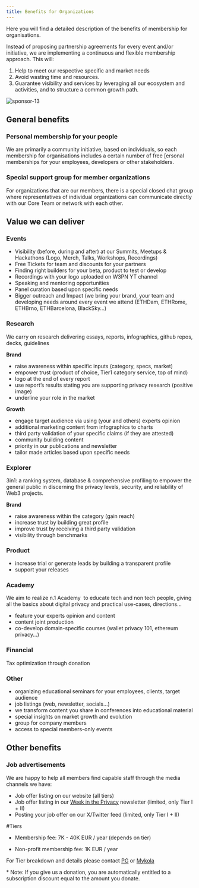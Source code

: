 ```yaml
---
title: Benefits for Organizations
---
```


Here you will find a detailed description of the benefits of membership for organisations.

Instead of proposing partnership agreements for every event and/or initiative, we are implementing a continuous and flexible membership approach. 
This will:

1. Help to meet our respective specific and market needs
2. Avoid wasting time and resources. 
3. Guarantee visibility and services by leveraging all our ecosystem and activities, and to structure a common growth path.

![sponsor-13](https://github.com/web3privacy/docs/assets/101947219/25e571c1-1f94-4f59-ad7a-a163df11da13)

## General benefits

### Personal membership for your people

We are primarily a community initiative, based on individuals, so each membership for organisations includes a certain number of free [ersonal memberships for your employees, developers or other stakeholders.

### Special support group for member organizations

For organizations that are our members, there is a special closed chat group where representatives of individual organizations can communicate directly with our Core Team or network with each other.

## Value we can deliver

### **Events**

- Visibility (before, during and after) at our Summits, Meetups & Hackathons  (Logo, Merch, Talks, Workshops, Recordings)
- Free Tickets for team and discounts for your partners
- Finding right builders for your beta, product to test or develop
- Recordings with your logo uploaded on W3PN YT channel
- Speaking and mentoring opportunities
- Panel curation based upon specific needs
- Bigger outreach and Impact (we bring your brand, your team and developing needs around every event we attend (ETHDam, ETHRome, ETHBrno, ETHBarcelona, BlackSky…)

### **Research**

We carry on research delivering essays, reports, infographics, github repos, decks, guidelines

**Brand**

- raise awareness within specific inputs (category, specs, market)
- empower trust (product of choice, Tier1 category service, top of mind)
- logo at the end of every report
- use report’s results stating you are supporting privacy research (positive image)
- underline your role in the market

**Growth**

- engage target audience via using (your and others) experts opinion
- additional marketing content from infographics to charts
- third party validation of your specific claims (if they are attested)
- community building content
- priority in our publications and newsletter
- tailor made articles based upon specific needs

### **Explorer**

3in1: a ranking system, database & comprehensive profiling to empower the general public in discerning the privacy levels, security, and reliability of Web3 projects.

**Brand**

- raise awareness within the category (gain reach)
- increase trust by building great profile
- improve trust by receiving a third party validation
- visibility through benchmarks

### **Product**

- increase trial or generate leads by building a transparent profile
- support your releases

### **Academy**

We aim to realize n.1 Academy  to educate tech and non tech people, giving all the basics about digital privacy and practical use-cases, directions…

 - feature your experts opinion and content
 - content joint production
 - co-develop domain-specific courses (wallet privacy 101, ethereum privacy…)

### **Financial**

Tax optimization through donation

### **Other**

- organizing educational seminars for your employees, clients, target audience
- job listings (web, newsletter, socials…)
- we transform content you share in conferences into educational material
- special insights on market growth and evolution
- group for company members
- access to special members-only events

## Other benefits

### Job advertisements

We are happy to help all members find capable staff through the media channels we have:
* Job offer listing on our website (all tiers)
* Job offer listing in our [Week in the Privacy](/news/week-in-the-privacy) newsletter (limited, only Tier I + II)
* Posting your job offer on our X/Twitter feed (limited, only Tier I + II)


#Tiers

- Membership fee: 7K - 40K EUR / year (depends on tier)

- Non-profit membership fee: 1K EUR / year

For Tier breakdown and details please contact [PG](https://twitter.com/PG_CDG_) or [Mykola](https://t.me/Svyaznoy911)

\* Note: If you give us a donation, you are automatically entitled to a subscription discount equal to the amount you donate.
